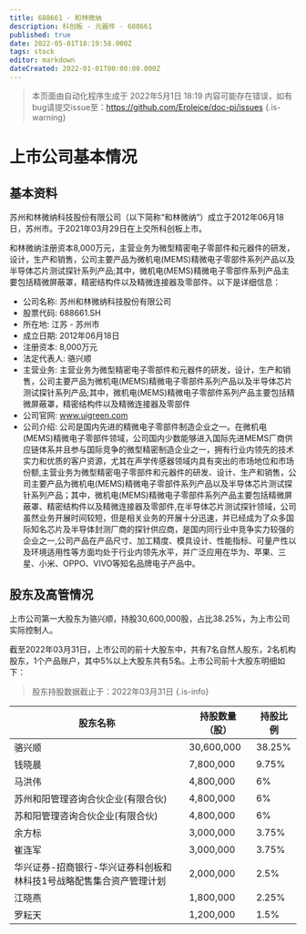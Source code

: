 ```yaml
---
title: 688661 - 和林微纳
description: 科创板 - 元器件 - 688661
published: true
date: 2022-05-01T18:19:58.000Z
tags: stock
editor: markdown
dateCreated: 2022-01-01T00:00:00.000Z
---
```


> 本页面由自动化程序生成于 2022年5月1日 18:19
> 内容可能存在错误，如有bug请提交issue至：https://github.com/Eroleice/doc-pi/issues
{.is-warning}

# 上市公司基本情况

## 基本资料

苏州和林微纳科技股份有限公司（以下简称“和林微纳”）成立于2012年06月18日，苏州市。于2021年03月29日在上交所科创板上市。

和林微纳注册资本8,000万元，主营业务为微型精密电子零部件和元器件的研发，设计，生产和销售，公司主要产品为微机电(MEMS)精微电子零部件系列产品以及半导体芯片测试探针系列产品;其中，微机电(MEMS)精微电子零部件系列产品主要包括精微屏蔽罩，精密结构件以及精微连接器及零部件。以下是详细信息：

- 公司名称: 苏州和林微纳科技股份有限公司
- 股票代码: 688661.SH
- 所在地: 江苏 - 苏州市
- 成立日期: 2012年06月18日
- 注册资本: 8,000万元
- 法定代表人: 骆兴顺
- 主营业务: 主营业务为微型精密电子零部件和元器件的研发，设计，生产和销售，公司主要产品为微机电(MEMS)精微电子零部件系列产品以及半导体芯片测试探针系列产品;其中，微机电(MEMS)精微电子零部件系列产品主要包括精微屏蔽罩，精密结构件以及精微连接器及零部件
- 公司官网: www.uigreen.com
- 公司介绍: 公司是国内先进的精微电子零部件制造企业之一。在微机电(MEMS)精微电子零部件领域，公司国内少数能够进入国际先进MEMS厂商供应链体系并且参与国际竞争的微型精密制造企业之一，拥有行业内领先的技术实力和优质的客户资源，尤其在声学传感器领域内具有突出的市场地位和市场份额,主营业务为微型精密电子零部件和元器件的研发、设计、生产和销售，公司主要产品为微机电(MEMS)精微电子零部件系列产品以及半导体芯片测试探针系列产品；其中，微机电(MEMS)精微电子零部件系列产品主要包括精微屏蔽罩、精密结构件以及精微连接器及零部件,在半导体芯片测试探针领域，公司虽然业务开展时间较短，但是相关业务的开展十分迅速，并已经成为了众多国际知名芯片及半导体封测厂商的探针供应商，是国内同行业中竞争实力较强的企业之一,公司产品在产品尺寸、加工精度、模具设计、性能指标、可量产性以及环境适用性等方面均处于行业内领先水平，并广泛应用在华为、苹果、三星、小米、OPPO、VIVO等知名品牌电子产品中。


## 股东及高管情况

上市公司第一大股东为骆兴顺，持股30,600,000股，占比38.25%，为上市公司实际控制人。

截至2022年03月31日，上市公司的前十大股东中，共有7名自然人股东，2名机构股东，1个产品账户，其中5%以上大股东共有5名。上市公司前十大股东明细如下：

> 股东持股数据截止于：2022年03月31日
{.is-info}

| 股东名称 | 持股数量（股） | 持股比例 |
| --- | --- | --- |
| 骆兴顺 | 30,600,000 | 38.25% |
| 钱晓晨 | 7,800,000 | 9.75% |
| 马洪伟 | 4,800,000 | 6% |
| 苏州和阳管理咨询合伙企业(有限合伙) | 4,800,000 | 6% |
| 苏和阳管理咨询合伙企业(有限合伙) | 4,800,000 | 6% |
| 余方标 | 3,000,000 | 3.75% |
| 崔连军 | 3,000,000 | 3.75% |
| 华兴证券-招商银行-华兴证券科创板和林科技1号战略配售集合资产管理计划 | 2,000,000 | 2.5% |
| 江晓燕 | 1,800,000 | 2.25% |
| 罗耘天 | 1,200,000 | 1.5% |




